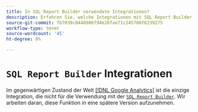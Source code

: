 ```yaml
---
title: In SQL Report Builder verwendete Integrationen?
description: Erfahren Sie, welche Integrationen mit SQL Report Builder verwendet werden können.
source-git-commit: fb7039c0448986f94e26fae71c245706f6239275
workflow-type: tm+mt
source-wordcount: '45'
ht-degree: 0%

---
```


# `SQL Report Builder` Integrationen

Im gegenwärtigen Zustand der Welt [[!DNL Google Analytics]](../importing-data/integrations/google-analytics.md) ist die einzige Integration, die nicht für die Verwendung mit der [`SQL Report Builder`](../dev-reports/sql-rpt-bldr.md). Wir arbeiten daran, diese Funktion in eine spätere Version aufzunehmen.
